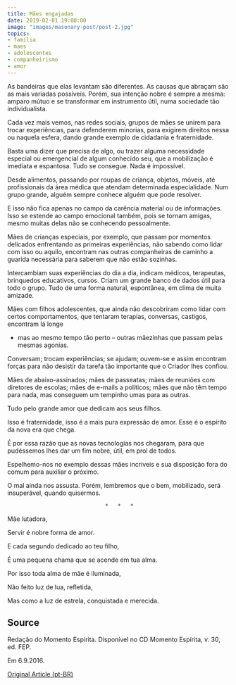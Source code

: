```yaml
---
title: Mães engajadas
date: 2019-02-01 19:00:00
image: "images/masonary-post/post-2.jpg"
topics: 
- familia
- maes
- adolescentes
- companheirismo
- amor
---
```


As bandeiras que elas levantam são diferentes. As causas que abraçam são as
mais variadas possíveis. Porém, sua intenção nobre é sempre a mesma: amparo
mútuo e se transformar em instrumento útil, numa sociedade tão individualista.

Cada vez mais vemos, nas redes sociais, grupos de mães se unirem para trocar
experiências, para defenderem minorias, para exigirem direitos nessa ou naquela
esfera, dando grande exemplo de cidadania e fraternidade.

Basta uma dizer que precisa de algo, ou trazer alguma necessidade especial ou
emergencial de algum conhecido seu, que a mobilização é imediata e espantosa.
Tudo se consegue. Nada é impossível.

Desde alimentos, passando por roupas de criança, objetos, móveis, até
profissionais da área médica que atendam determinada especialidade. Num grupo
grande, alguém sempre conhece alguém que pode resolver.

E isso não fica apenas no campo da carência material ou de informações. Isso se
estende ao campo emocional também, pois se tornam amigas, mesmo muitas delas
não se conhecendo pessoalmente.

Mães de crianças especiais, por exemplo, que passam por momentos delicados
enfrentando as primeiras experiências, não sabendo como lidar com isso ou
aquilo, encontram nas outras companheiras de caminho a guarida necessária para
saberem que não estão sozinhas.

Intercambiam suas experiências do dia a dia, indicam médicos, terapeutas,
brinquedos educativos, cursos. Criam um grande banco de dados útil para todo o
grupo. Tudo de uma forma natural, espontânea, em clima de muita amizade.

Mães com filhos adolescentes, que ainda não descobriram como lidar com certos
comportamentos, que tentaram terapias, conversas, castigos, encontram lá longe
- mas ao mesmo tempo tão perto – outras mãezinhas que passam pelas mesmas
agonias.

Conversam; trocam experiências; se ajudam; ouvem-se e assim encontram forças
para não desistir da tarefa tão importante que o Criador lhes confiou.

Mães de abaixo-assinados; mães de passeatas; mães de reuniões com diretores de
escolas; mães de e-mails a políticos; mães que não têm tempo para nada, mas
conseguem um tempinho umas para as outras.

Tudo pelo grande amor que dedicam aos seus filhos.

Isso é fraternidade, isso é a mais pura expressão de amor. Esse é o espírito da
nova era que chega.

É por essa razão que as novas tecnologias nos chegaram, para que pudéssemos
lhes dar um fim nobre, útil, em prol de todos.

Espelhemo-nos no exemplo dessas mães incríveis e sua disposição fora do comum
para auxiliar o próximo.

O mal ainda nos assusta. Porém, lembremos que o bem, mobilizado, será
insuperável, quando quisermos.

                                   *   *   *

Mãe lutadora,

Servir é nobre forma de amor.

E cada segundo dedicado ao teu filho,

É uma pequena chama que se acende em tua alma.

Por isso toda alma de mãe é iluminada,

Não feito luz de lua, refletida,

Mas como a luz de estrela, conquistada e merecida.

## Source
Redação do Momento Espírita.
Disponível no CD Momento Espírita, v. 30, ed. FEP.

Em 6.9.2016.

[Original Article (pt-BR)](http://momento.com.br/pt/ler_texto.php?id=4772)
